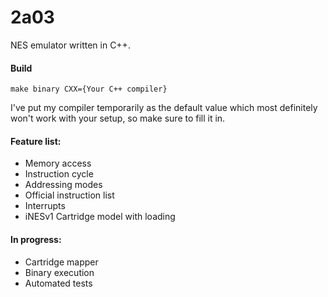 # 2a03

NES emulator written in C++. 

#### Build

`make binary CXX={Your C++ compiler}`

I've put my compiler temporarily as the default value which most definitely won't work with your setup, so make sure to fill it in. 

#### Feature list:
- Memory access
- Instruction cycle
- Addressing modes
- Official instruction list
- Interrupts
- iNESv1 Cartridge model with loading

#### In progress:
- Cartridge mapper
- Binary execution
- Automated tests
